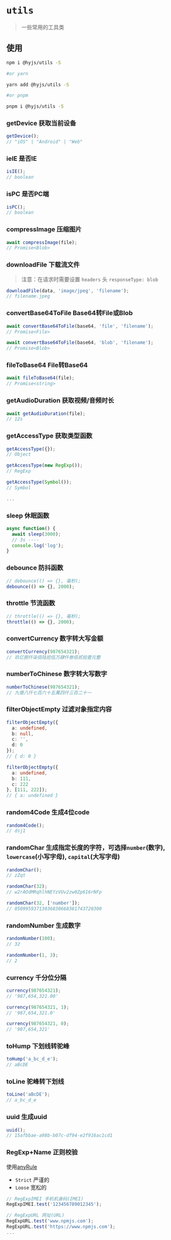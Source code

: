 # `utils`

> 一些常用的工具类

## 使用

``` sh
npm i @hyjs/utils -S

#or yarn

yarn add @hyjs/utils -S

#or pnpm

pnpm i @hyjs/utils -S
```

### getDevice 获取当前设备
``` ts
getDevice();
// "iOS" | "Android" | "Web"
```
### ieIE 是否IE
``` ts
isIE();
// boolean
```
### isPC 是否PC端
``` ts
isPC();
// boolean
```
### compressImage 压缩图片
``` ts
await compressImage(file);
// Promise<Blob>
```
### downloadFile 下载流文件
> 注意：在请求时需要设置 `headers` 头 `responseType: blob` 
``` ts
downloadFile(data, 'image/jpeg', 'filename');
// filename.jpeg
```
### convertBase64ToFile Base64转File或Blob
``` ts
await convertBase64ToFile(base64, 'file', 'filename');
// Promise<File>

await convertBase64ToFile(base64, 'blob', 'filename');
// Promise<Blob>
```
### fileToBase64 File转Base64
``` ts
await fileToBase64(file);
// Promise<string>
```
### getAudioDuration 获取视频/音频时长
``` ts
await getAudioDuration(file);
// 12s
```
### getAccessType 获取类型函数
``` ts
getAccessType({});
// Object

getAccessType(new RegExp());
// RegExp

getAccessType(Symbol());
// Symbol

...
```
### sleep 休眠函数
``` ts
async function() {
  await sleep(3000);
  // 3s ----
  console.log('log');
}
```
### debounce 防抖函数
``` ts
// debounce(() => {}, 毫秒);
debounce(() => {}, 2000);
```
### throttle 节流函数
``` ts
// throttle(() => {}, 毫秒);
throttle(() => {}, 2000);
```
### convertCurrency 数字转大写金额
``` ts
convertCurrency(987654321);
// 玖亿捌仟柒佰陆拾伍万肆仟叁佰贰拾壹元整
```
### numberToChinese 数字转大写数字
``` ts
numberToChinese(987654321);
// 九億八仟七百六十五萬四仟三百二十一
```
### filterObjectEmpty 过滤对象指定内容
``` ts
filterObjectEmpty({
  a: undefined,
  b: null,
  c: '',
  d: 0
});
// { d: 0 }

filterObjectEmpty({
  a: undefined,
  b: 111,
  c: 222
}, [111, 222]);
// { a: undefined }
```
### random4Code 生成4位code
``` ts
random4Code();
// dsj1
```
### randomChar 生成指定长度的字符，可选择`number`(数字), `lowercase`(小写字母), `capital`(大写字母)
``` ts
randomChar();
// zZqt

randomChar(32);
// w2rAOdMRqhlhNEYzVUv2zw0Zp616rNFp

randomChar(32, ['number']);
// 05099593713036830668381743720300
```
### randomNumber 生成数字
``` ts
randomNumber(100);
// 32

randomNumber(1, 3);
// 2
```
### currency 千分位分隔
``` ts
currency(987654321);
// '987,654,321.00'

currency(987654321, 1);
// '987,654,321.0'

currency(987654321, 0);
// '987,654,321'
```
### toHump 下划线转驼峰
``` ts
toHump('a_bc_d_e');
// aBcDE
```
### toLine 驼峰转下划线
``` ts
toLine('aBcDE');
// a_bc_d_e
```
### uuid 生成uuid
``` ts
uuid();
// 15afbbae-a98b-b07c-df94-e2f916ac1cd1
```

### RegExp+Name 正则校验
使用[anyRule](https://any86.github.io/any-rule/)  

- `Strict` 严谨的
- `Loose` 宽松的

``` ts
// RegExpIMEI 手机机身码(IMEI)
RegExpIMEI.test('123456789012345');

// RegExpURL 网址(URL)
RegExpURL.test('www.npmjs.com');
RegExpURL.test('https://www.npmjs.com');
...
```
